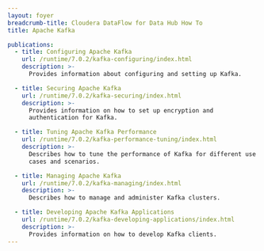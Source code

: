 ```yaml
---
layout: foyer
breadcrumb-title: Cloudera DataFlow for Data Hub How To
title: Apache Kafka

publications:
  - title: Configuring Apache Kafka
    url: /runtime/7.0.2/kafka-configuring/index.html
    description: >-
      Provides information about configuring and setting up Kafka.

  - title: Securing Apache Kafka
    url: /runtime/7.0.2/kafka-securing/index.html
    description: >-
      Provides information on how to set up encryption and
      authentication for Kafka.

  - title: Tuning Apache Kafka Performance
    url: /runtime/7.0.2/kafka-performance-tuning/index.html
    description: >-
      Describes how to tune the performance of Kafka for different use
      cases and scenarios.

  - title: Managing Apache Kafka
    url: /runtime/7.0.2/kafka-managing/index.html
    description: >-
      Describes how to manage and administer Kafka clusters.

  - title: Developing Apache Kafka Applications
    url: /runtime/7.0.2/kafka-developing-applications/index.html
    description: >-
      Provides information on how to develop Kafka clients.
---
```

